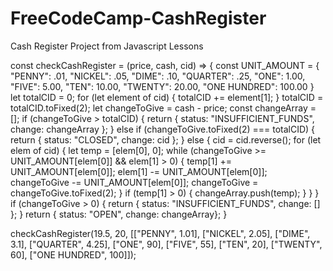 # FreeCodeCamp-CashRegister
Cash Register Project from Javascript Lessons

const checkCashRegister = (price, cash, cid) => {
  const UNIT_AMOUNT = {
    "PENNY": .01,
    "NICKEL": .05,
    "DIME": .10,
    "QUARTER": .25,
    "ONE": 1.00,
    "FIVE": 5.00,
    "TEN": 10.00,
    "TWENTY": 20.00,
    "ONE HUNDRED": 100.00
  }
  let totalCID = 0;
  for (let element of cid) {
    totalCID += element[1];
  }
  totalCID = totalCID.toFixed(2);
  let changeToGive = cash - price;
  const changeArray = [];
  if (changeToGive > totalCID) {
    return { status: "INSUFFICIENT_FUNDS", change: changeArray };
  } else if (changeToGive.toFixed(2) === totalCID) {
    return { status: "CLOSED", change: cid };
  } else {
    cid = cid.reverse();
    for (let elem of cid) {
      let temp = [elem[0], 0];
      while (changeToGive >= UNIT_AMOUNT[elem[0]] && elem[1] > 0) {
        temp[1] += UNIT_AMOUNT[elem[0]];
        elem[1] -= UNIT_AMOUNT[elem[0]];
        changeToGive -= UNIT_AMOUNT[elem[0]];
        changeToGive = changeToGive.toFixed(2);
      }
      if (temp[1] > 0) {
        changeArray.push(temp);
      }
    }
  }
  if (changeToGive > 0) {
    return { status: "INSUFFICIENT_FUNDS", change: [] };
  }
  return { status: "OPEN", change: changeArray};
}


checkCashRegister(19.5, 20, [["PENNY", 1.01], ["NICKEL", 2.05], ["DIME", 3.1], ["QUARTER", 4.25], ["ONE", 90], ["FIVE", 55], ["TEN", 20], ["TWENTY", 60], ["ONE HUNDRED", 100]]);
